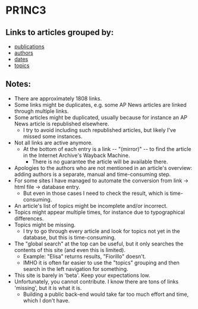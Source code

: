 # PR1NC3

## Links to articles grouped by:

  * [publications](./publications/index.md)
  * [authors](./authors/index.md)
  * [dates](./dates/index.md)
  * [topics](./topics/index.md)

## Notes:
  * There are approximately 1808 links.
  * Some links might be duplicates, e.g. some AP News articles are linked through multiple links.
  * Some articles might be duplicated, usually because for instance an AP News article is republished elsewhere.
     * I try to avoid including such republished articles, but likely I've missed some instances.
  * Not all links are active anymore.
     * At the bottom of each entry is a link -- "(mirror)" -- to find the article in the Internet Archive's Wayback Machine.
        * There is no guarantee the article will be available there.
  * Apologies to the authors who are not mentioned in an article's overview: adding authors is a separate, manual and time-consuming step.
  * For some sites I have managed to automate the conversion from link -> html file -> database entry.
     * But even in those cases I need to check the result, which is time-consuming.
  * An article's list of topics might be incomplete and/or incorrect.
  * Topics might appear multiple times, for instance due to typographical differences.
  * Topics might be missing. 
     * I try to go through every article and look for topics not yet in the database, but this is time-consuming.
  * The "global search" at the top can be useful, but it only searches the contents of this site (and even this is limited).
     * Example: "Elisa" returns results, "Fiorillo" doesn't.
     * IMHO it is often far easier to use the "topics" grouping and then search in the left navigation for something.
  * This site is barely in 'beta'. Keep your expectations low.
  * Unfortunately, you cannot contribute. I know there are tons of links 'missing', but it is what it is. 
     * Building a public back-end would take far too much effort and time, which I don't have.

